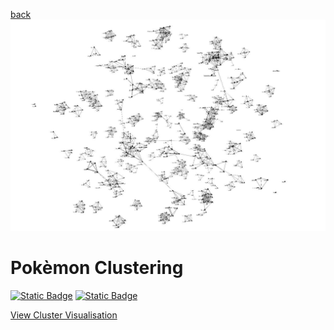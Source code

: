 
[back](README.md)
![Title](/assets/clusterpoketitle.png)
# Pokèmon Clustering
[![Static Badge](https://img.shields.io/badge/Medium-View_on_Medium-%23000000?logo=Medium)](https://medium.com/@georg.vetter.privat) [![Static Badge](https://img.shields.io/badge/GitHub-View_on_GitHub-%23181717?logo=GitHub)](https://github.com/GeorgVetterGit/Pokemon_Clustering)


[View Cluster Visualisation](/assets/ClusterViz.html)
